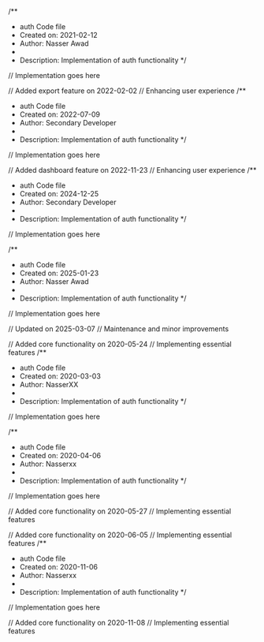 /**
 * auth Code file
 * Created on: 2021-02-12
 * Author: Nasser Awad
 *
 * Description: Implementation of auth functionality
 */
 
// Implementation goes here


// Added export feature on 2022-02-02
// Enhancing user experience
/**
 * auth Code file
 * Created on: 2022-07-09
 * Author: Secondary Developer
 *
 * Description: Implementation of auth functionality
 */
 
// Implementation goes here


// Added dashboard feature on 2022-11-23
// Enhancing user experience
/**
 * auth Code file
 * Created on: 2024-12-25
 * Author: Secondary Developer
 *
 * Description: Implementation of auth functionality
 */
 
// Implementation goes here

/**
 * auth Code file
 * Created on: 2025-01-23
 * Author: Nasser Awad
 *
 * Description: Implementation of auth functionality
 */
 
// Implementation goes here


// Updated on 2025-03-07
// Maintenance and minor improvements

// Added core functionality on 2020-05-24
// Implementing essential features
/**
 * auth Code file
 * Created on: 2020-03-03
 * Author: NasserXX
 *
 * Description: Implementation of auth functionality
 */
 
// Implementation goes here

/**
 * auth Code file
 * Created on: 2020-04-06
 * Author: Nasserxx
 *
 * Description: Implementation of auth functionality
 */
 
// Implementation goes here


// Added core functionality on 2020-05-27
// Implementing essential features

// Added core functionality on 2020-06-05
// Implementing essential features
/**
 * auth Code file
 * Created on: 2020-11-06
 * Author: Nasserxx
 *
 * Description: Implementation of auth functionality
 */
 
// Implementation goes here


// Added core functionality on 2020-11-08
// Implementing essential features
